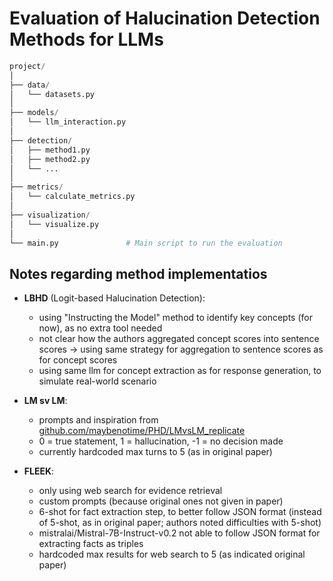 
# Evaluation of Halucination Detection Methods for LLMs

```python
project/
│
├── data/
│   └── datasets.py
│
├── models/
│   └── llm_interaction.py
│
├── detection/
│   ├── method1.py
│   ├── method2.py
│   └── ...
│
├── metrics/
│   └── calculate_metrics.py
│
├── visualization/
│   └── visualize.py
│
└── main.py               # Main script to run the evaluation
```

## Notes regarding method implementatios

- **LBHD** (Logit-based Halucination Detection):
    - using "Instructing the Model" method to identify key concepts (for now), as no extra tool needed
    - not clear how the authors aggregated concept scores into sentence scores -> using same strategy for aggregation to sentence scores as for concept scores
    - using same llm for concept extraction as for response generation, to simulate real-world scenario

- **LM sv LM**:
    - prompts and inspiration from [github.com/maybenotime/PHD/LMvsLM_replicate](https://github.com/maybenotime/PHD/tree/main/LMvsLM_replicate)
    - 0 = true statement, 1 = hallucination, -1 = no decision made
    - currently hardcoded max turns to 5 (as in original paper)

- **FLEEK**:
    - only using web search for evidence retrieval
    - custom prompts (because original ones not given in paper)
    - 6-shot for fact extraction step, to better follow JSON format (instead of 5-shot, as in original paper; authors noted difficulties with 5-shot)
    - mistralai/Mistral-7B-Instruct-v0.2 not able to follow JSON format for extracting facts as triples
    - hardcoded max results for web search to 5 (as indicated original paper)